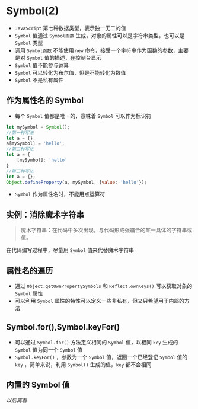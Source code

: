 # Symbol(2)
* `JavaScript` 第七种数据类型，表示独一无二的值
* `Symbol` 值通过 `Symbol函数` 生成，对象的属性可以是字符串类型，也可以是 `Symbol` 类型
* 调用 `Symbol函数` 不能使用 `new` 命令，接受一个字符串作为函数的参数，主要是对 `Symbol` 值的描述，在控制台显示
* `Symbol` 值不能参与运算
* `Symbol` 可以转化为布尔值，但是不能转化为数值
* `Symbol` 不是私有属性

## 作为属性名的 Symbol 

* 每个 `Symbol` 值都是唯一的，意味着 `Symbol` 可以作为标识符


```javascript
let mySymbol = Symbol();
//第一种写法
let a = {};
a[mySymbol] = 'hello';
//第二种写法
let a = {
	[mySymbol]: 'hello'
}
//第三种写法
let a = {};
Object.defineProperty(a, mySymbol, {value: 'hello'});

```
* `Symbol` 作为属性名时，不能用点运算符

## 实例：消除魔术字符串
> 魔术字符串：在代码中多次出现，与代码形成强耦合的某一具体的字符串或值。

在代码编写过程中，尽量用 `Symbol` 值来代替魔术字符串

## 属性名的遍历
* 通过 `Object.getOwnPropertySymbols` 和 `Reflect.ownKeys()` 可以获取对象的 `Symbol` 属性
* 可以利用 `Symbol` 属性的特性可以定义一些非私有，但又只希望用于内部的方法

## Symbol.for(),Symbol.keyFor()

* 可以通过 `Symbol.for()` 方法定义相同的 `Symbol` 值，以相同 `key` 生成的 `Symbol` 值为同一个 `Symbol` 值
* `Symbol.keyFor()` ，参数为一个 `Symbol` 值，返回一个已经登记 `Symbol` 值的 `key` ，简单来说，利用 `Symbol()` 生成的值，`key` 都不会相同

## 内置的 Symbol 值

*以后再看*